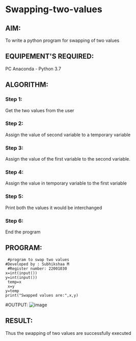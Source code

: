 # Swapping-two-values
## AIM:
To write a python program for swapping of two values
## EQUIPEMENT'S REQUIRED: 
PC
Anaconda - Python 3.7
## ALGORITHM: 
### Step 1:
Get the two values from the user
### Step 2: 
Assign the value of second variable to a temporary variable 
### Step 3: 
Assign the value of the first variable to the second variable.
### Step 4:  
Assign the value in temporary variable to the first variable
### Step 5: 
Print both the values it would be interchanged
### Step 6: 
End the program
## PROGRAM:
```
 #program to swap two values 
#Developed by : Subhikshaa M
 #Register number: 22001030
x=int(input()) 
y=int(input())
 temp=x
 x=y 
y=temp 
print("Swapped values are:",x,y)
```
#OUTPUT:
![image](https://user-images.githubusercontent.com/118787344/212459796-c581dce4-ba2e-4e9d-bf19-dc5f4c7962fb.png)





## RESULT:
Thus the swapping of two values are successfully executed



